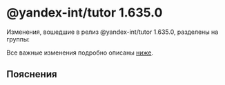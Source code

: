 # @yandex-int/tutor 1.635.0

<!-- ЧЕЛОВЕЧЕСКОЕ ВСТУПЛЕНИЕ -->

Изменения, вошедшие в релиз @yandex-int/tutor 1.635.0, разделены на группы:

Все важные изменения подробно описаны [ниже](#Пояснения).

## Пояснения

